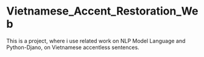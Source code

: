# Vietnamese_Accent_Restoration_Web
This is a project, where i use related work on NLP Model Language and Python-Djano, on Vietnamese accentless sentences.
